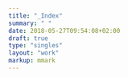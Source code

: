 ```yaml
---
title: "_Index"
summary: " "
date: 2018-05-27T09:54:08+02:00
draft: true
type: "singles"
layout: "work"
markup: mmark
---
```


